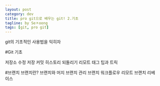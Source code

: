 ```yaml
---
layout: post
category: dev
title: pro git으로 배우는 git! 2.기초
tagline: by Seㅈoong
tags: [git, pro git]
---
```

git의 기초적인 사용법을 익히자

<!--more-->

#Git 기초

저장소
수정 저장
커밋 히스토리
되돌리기
리모트
태그
팁과 트릭

#브랜치
브랜치란?
브랜치와 머지
브랜치 관리
브랜치 워크플로우
리모트 브랜치
리베이스


